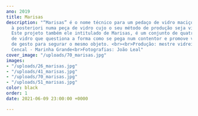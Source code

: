 ```yaml
---
ano: 2019
title: Marisas
description: "“Marisas” é o nome técnico para um pedaço de vidro maciço colocado
  à posteriori numa peça de vidro cujo o seu método de produção seja vidro soprado.
  Este projeto também ele intitulado de Marisas, é um conjunto de quatro peças
  de vidro que questiona a forma como se pega num contentor e promove várias possibilidades
  de gesto para segurar o mesmo objeto. <br><br>Produção: mestre vidreiro Alindo Francisco
  Cencal - Marinha Grande<br>Fotografias: João Leal"
cover_image: "/uploads/70_marisas.jpg"
images:
- "/uploads/26_marisas.jpg"
- "/uploads/41_marisas.jpg"
- "/uploads/70_marisas.jpg"
- "/uploads/51_marisas.jpg"
color: black
order: 1
date: 2021-06-09 23:00:00 +0000

---
```

